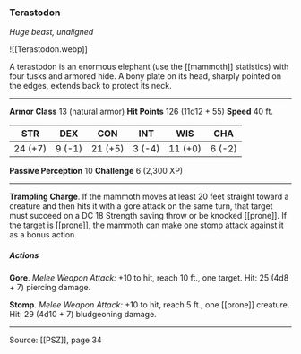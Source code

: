 ### Terastodon
_Huge beast, unaligned_

![[Terastodon.webp]]

A terastodon is an enormous elephant (use the [[mammoth]] statistics) with four tusks and armored hide. A bony plate on its head, sharply pointed on the edges, extends back to protect its neck.



---

**Armor Class** 13 (natural armor)
**Hit Points** 126 (11d12 + 55)
**Speed** 40 ft.

| STR     | DEX     | CON     | INT     | WIS     | CHA     |
|---------|---------|---------|---------|---------|---------|
| 24 (+7) | 9 (-1) | 21 (+5) | 3 (-4) | 11 (+0) | 6 (-2) |

**Passive Perception** 10
**Challenge** 6 (2,300 XP)

---

**Trampling Charge**. If the mammoth moves at least 20 feet straight toward a creature and then hits it with a gore attack on the same turn, that target must succeed on a DC 18 Strength saving throw or be knocked [[prone]]. If the target is [[prone]], the mammoth can make one stomp attack against it as a bonus action.

##### Actions
**Gore**. _Melee Weapon Attack:_ +10 to hit, reach 10 ft., one target. Hit: 25 (4d8 + 7) piercing damage.

**Stomp**. _Melee Weapon Attack:_ +10 to hit, reach 5 ft., one [[prone]] creature. Hit: 29 (4d10 + 7) bludgeoning damage.


---

Source: [[PSZ]], page 34